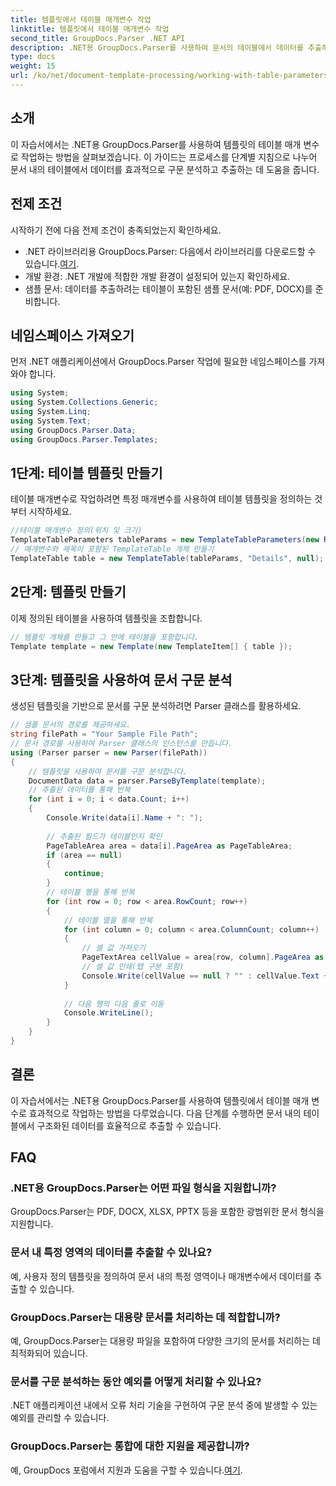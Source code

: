 ```yaml
---
title: 템플릿에서 테이블 매개변수 작업
linktitle: 템플릿에서 테이블 매개변수 작업
second_title: GroupDocs.Parser .NET API
description: .NET용 GroupDocs.Parser를 사용하여 문서의 테이블에서 데이터를 추출하는 방법을 알아보세요. 테이블 매개변수 사용에 대한 단계별 가이드입니다.
type: docs
weight: 15
url: /ko/net/document-template-processing/working-with-table-parameters-in-templates/
---
```

## 소개
이 자습서에서는 .NET용 GroupDocs.Parser를 사용하여 템플릿의 테이블 매개 변수로 작업하는 방법을 살펴보겠습니다. 이 가이드는 프로세스를 단계별 지침으로 나누어 문서 내의 테이블에서 데이터를 효과적으로 구문 분석하고 추출하는 데 도움을 줍니다.
## 전제 조건
시작하기 전에 다음 전제 조건이 충족되었는지 확인하세요.
-  .NET 라이브러리용 GroupDocs.Parser: 다음에서 라이브러리를 다운로드할 수 있습니다.[여기](https://releases.groupdocs.com/parser/net/).
- 개발 환경: .NET 개발에 적합한 개발 환경이 설정되어 있는지 확인하세요.
- 샘플 문서: 데이터를 추출하려는 테이블이 포함된 샘플 문서(예: PDF, DOCX)를 준비합니다.

## 네임스페이스 가져오기
먼저 .NET 애플리케이션에서 GroupDocs.Parser 작업에 필요한 네임스페이스를 가져와야 합니다.
```csharp
using System;
using System.Collections.Generic;
using System.Linq;
using System.Text;
using GroupDocs.Parser.Data;
using GroupDocs.Parser.Templates;
```
## 1단계: 테이블 템플릿 만들기
테이블 매개변수로 작업하려면 특정 매개변수를 사용하여 테이블 템플릿을 정의하는 것부터 시작하세요.
```csharp
//테이블 매개변수 정의(위치 및 크기)
TemplateTableParameters tableParams = new TemplateTableParameters(new Rectangle(new Point(35, 320), new Size(530, 55)), null);
// 매개변수와 제목이 포함된 TemplateTable 개체 만들기
TemplateTable table = new TemplateTable(tableParams, "Details", null);
```
## 2단계: 템플릿 만들기
이제 정의된 테이블을 사용하여 템플릿을 조합합니다.
```csharp
// 템플릿 개체를 만들고 그 안에 테이블을 포함합니다.
Template template = new Template(new TemplateItem[] { table });
```
## 3단계: 템플릿을 사용하여 문서 구문 분석
생성된 템플릿을 기반으로 문서를 구문 분석하려면 Parser 클래스를 활용하세요.
```csharp
// 샘플 문서의 경로를 제공하세요.
string filePath = "Your Sample File Path";
// 문서 경로를 사용하여 Parser 클래스의 인스턴스를 만듭니다.
using (Parser parser = new Parser(filePath))
{
    // 템플릿을 사용하여 문서를 구문 분석합니다.
    DocumentData data = parser.ParseByTemplate(template);
    // 추출된 데이터를 통해 반복
    for (int i = 0; i < data.Count; i++)
    {
        Console.Write(data[i].Name + ": ");
        
        // 추출된 필드가 테이블인지 확인
        PageTableArea area = data[i].PageArea as PageTableArea;
        if (area == null)
        {
            continue;
        }
        // 테이블 행을 통해 반복
        for (int row = 0; row < area.RowCount; row++)
        {
            // 테이블 열을 통해 반복
            for (int column = 0; column < area.ColumnCount; column++)
            {
                // 셀 값 가져오기
                PageTextArea cellValue = area[row, column].PageArea as PageTextArea;
                // 셀 값 인쇄(탭 구분 포함)
                Console.Write(cellValue == null ? "" : cellValue.Text + "\t");
            }
            
            // 다음 행의 다음 줄로 이동
            Console.WriteLine();
        }
    }
}
```

## 결론
이 자습서에서는 .NET용 GroupDocs.Parser를 사용하여 템플릿에서 테이블 매개 변수로 효과적으로 작업하는 방법을 다루었습니다. 다음 단계를 수행하면 문서 내의 테이블에서 구조화된 데이터를 효율적으로 추출할 수 있습니다.

## FAQ
### .NET용 GroupDocs.Parser는 어떤 파일 형식을 지원합니까?
GroupDocs.Parser는 PDF, DOCX, XLSX, PPTX 등을 포함한 광범위한 문서 형식을 지원합니다.
### 문서 내 특정 영역의 데이터를 추출할 수 있나요?
예, 사용자 정의 템플릿을 정의하여 문서 내의 특정 영역이나 매개변수에서 데이터를 추출할 수 있습니다.
### GroupDocs.Parser는 대용량 문서를 처리하는 데 적합합니까?
예, GroupDocs.Parser는 대용량 파일을 포함하여 다양한 크기의 문서를 처리하는 데 최적화되어 있습니다.
### 문서를 구문 분석하는 동안 예외를 어떻게 처리할 수 있나요?
.NET 애플리케이션 내에서 오류 처리 기술을 구현하여 구문 분석 중에 발생할 수 있는 예외를 관리할 수 있습니다.
### GroupDocs.Parser는 통합에 대한 지원을 제공합니까?
 예, GroupDocs 포럼에서 지원과 도움을 구할 수 있습니다.[여기](https://forum.groupdocs.com/c/parser/17).